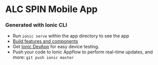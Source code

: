 # ALC SPIN Mobile App

### Generated with Ionic CLI

- Run `ionic serve` within the app directory to see the app
- [Build features and components](https://ion.link/scaffolding-docs)
- Get [Ionic DevApp](https://ion.link/devapp) for easy device testing.
- Push your code to Ionic Appflow to perform real-time updates, and more:
  `git push ionic master`
